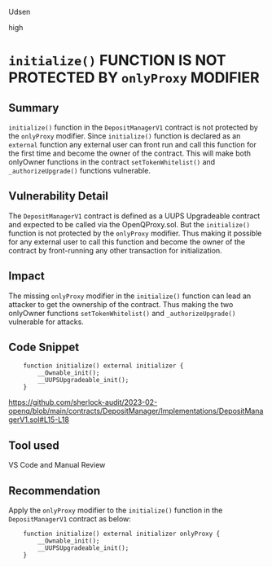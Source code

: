 Udsen

high

# `initialize()` FUNCTION IS NOT PROTECTED BY `onlyProxy` MODIFIER

## Summary

`initialize()` function in the `DepositManagerV1` contract is not protected by the `onlyProxy` modifier. Since `initialize()` function is declared as an `external` function any external user can front run and call this function for the first time and become the owner of the contract. This will make both onlyOwner functions in the contract `setTokenWhitelist()` and `_authorizeUpgrade()` functions vulnerable.

## Vulnerability Detail

The `DepositManagerV1` contract is defined as a UUPS Upgradeable contract and expected to be called via the OpenQProxy.sol. But the `initialize()` function is not protected by the `onlyProxy` modifier. Thus making it possible for any external user to call this function and become the owner of the contract by front-running any other transaction for initialization.

## Impact

The missing `onlyProxy` modifier in the `initialize()` function can lead an attacker to get the ownership of the contract. Thus making the two onlyOwner functions `setTokenWhitelist()` and `_authorizeUpgrade()` vulnerable for attacks.

## Code Snippet

```solidity
    function initialize() external initializer {
        __Ownable_init();                        
        __UUPSUpgradeable_init();
    }
```
https://github.com/sherlock-audit/2023-02-openq/blob/main/contracts/DepositManager/Implementations/DepositManagerV1.sol#L15-L18

## Tool used

VS Code and Manual Review

## Recommendation

Apply the `onlyProxy` modifier to the `initialize()` function in the `DepositManagerV1` contract as below:

```solidity
    function initialize() external initializer onlyProxy {
        __Ownable_init();                        
        __UUPSUpgradeable_init();
    }
```
